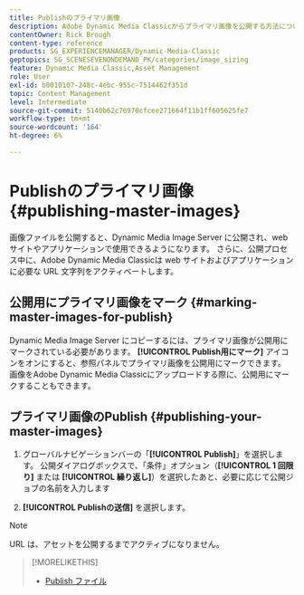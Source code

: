 ```yaml
---
title: Publishのプライマリ画像
description: Adobe Dynamic Media Classicからプライマリ画像を公開する方法について説明します。
contentOwner: Rick Brough
content-type: reference
products: SG_EXPERIENCEMANAGER/Dynamic-Media-Classic
geptopics: SG_SCENESEVENONDEMAND_PK/categories/image_sizing
feature: Dynamic Media Classic,Asset Management
role: User
exl-id: b0010107-248c-4ebc-955c-7514462f351d
topic: Content Management
level: Intermediate
source-git-commit: 5140b62c76970cfcee271664f11b1ff605625fe7
workflow-type: tm+mt
source-wordcount: '164'
ht-degree: 6%

---
```


# Publishのプライマリ画像{#publishing-master-images}

画像ファイルを公開すると、Dynamic Media Image Server に公開され、web サイトやアプリケーションで使用できるようになります。 さらに、公開プロセス中に、Adobe Dynamic Media Classicは web サイトおよびアプリケーションに必要な URL 文字列をアクティベートします。

## 公開用にプライマリ画像をマーク {#marking-master-images-for-publish}

Dynamic Media Image Server にコピーするには、プライマリ画像が公開用にマークされている必要があります。 **[!UICONTROL Publish用にマーク]** アイコンをオンにすると、参照パネルでプライマリ画像を公開用にマークできます。 画像をAdobe Dynamic Media Classicにアップロードする際に、公開用にマークすることもできます。

## プライマリ画像のPublish {#publishing-your-master-images}

1. グローバルナビゲーションバーの「**[!UICONTROL Publish]**」を選択します。 公開ダイアログボックスで、「条件」オプション（**[!UICONTROL 1 回限り]** または **[!UICONTROL 繰り返し]**）を選択したあと、必要に応じて公開ジョブの名前を入力します

1. **[!UICONTROL Publishの送信]** を選択します。

>[!NOTE]
>
>URL は、アセットを公開するまでアクティブになりません。

>[!MORELIKETHIS]
>
>* [Publish ファイル ](publishing-files.md#publishing_files)
